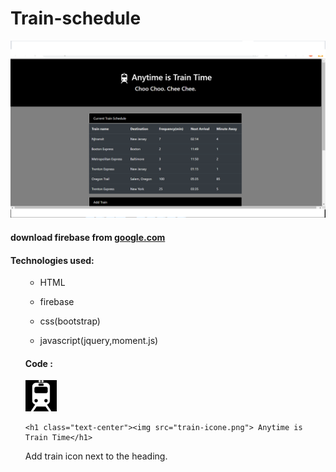 # Train-schedule

![](train.png)

#### download firebase from [google.com]()
#### Technologies used:
<ul>

* HTML

* firebase

* css(bootstrap)

* javascript(jquery,moment.js)


#### Code :

![](train-icone.png)

    <h1 class="text-center"><img src="train-icone.png"> Anytime is Train Time</h1>
 Add train icon next to the heading.



